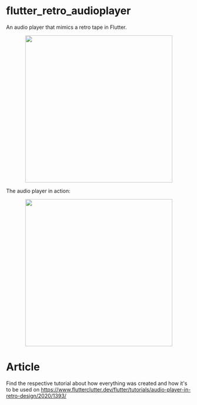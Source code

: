 # flutter_retro_audioplayer

An audio player that mimics a retro tape in Flutter.

<p align="center">
  <img height="400" src="https://www.flutterclutter.dev/images/posts/2020-08-28-audio-player-in-retro-design/flutter-retro-audio-player-tape.webp">
</p>

The audio player in action:

<p align="center">
  <img height="400" src="https://www.flutterclutter.dev/images/wp-content/uploads/2020/08/flutter-retro-audio-player-tape-animation.gif">
</p>

# Article

Find the respective tutorial about how everything was created and how it's to be used on https://www.flutterclutter.dev/flutter/tutorials/audio-player-in-retro-design/2020/1393/ 